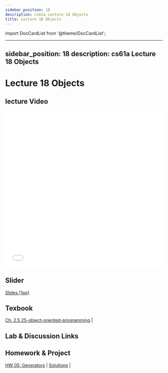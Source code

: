 ```yaml
---
sidebar_position: 18
description: cs61a Lecture 18 Objects
title: Lecture 18 Objects
---
```


import DocCardList from '@theme/DocCardList';

---
sidebar_position: 18
description: cs61a  Lecture 18 Objects
---
# Lecture 18 Objects
## lecture Video

<iframe src="//player.bilibili.com/player.html?aid=277746636&bvid=BV17c411f78k&cid=1311465503&p=1&high_quality=1&danmaku=0" scrolling="no" border="0" frameborder="no" framespacing="0" allowfullscreen="true" allowfullscreen="allowfullscreen" width="100%" height="500" scrolling="no" frameborder="0" sandbox="allow-top-navigation allow-same-origin allow-forms allow-scripts"> </iframe>

## Slider
[Slides (1pp)](/resource/cs61a/18-Objects_1pp.pdf)
## Texbook
[Ch. 2.5 25-object-oriented-programming](https://www.composingprograms.com/pages/25-object-oriented-programming.html) | 

## Lab & Discussion Links


## Homework & Project
[HW 05: Generators](./homework/hw05.md) | [Solutions](./homework/sol-hw05.md) | 


<DocCardList />

